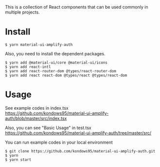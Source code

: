 This is a collection of React components that can be used commonly in multiple projects.

# Install
```
$ yarn material-ui-amplify-auth
```

Also, you need to install the dependent packages.
```
$ yarn add @material-ui/core @material-ui/icons
$ yarn add react-intl
$ yarn add react-router-dom @types/react-router-dom
$ yarn add react react-dom @types/react @types/react-dom 
```

# Usage
See example codes in index.tsx<br />
https://github.com/kondows95/material-ui-amplify-auth/blob/master/src/index.tsx


Also, you can see "Basic Usage" in test.tsx<br />
https://github.com/kondows95/material-ui-amplify-auth/tree/master/src/

You can run example codes in your local environment<br />
```
$ git clone https://github.com/kondows95/material-ui-amplify-auth.git
$ yarn
$ yarn start
```
